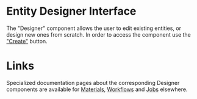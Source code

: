 # Entity Designer Interface

The "Designer" component allows the user to edit existing entities, or design new ones from scratch. In order to access the component use the ["Create"](../actions/create.md) button.


# Links

Specialized documentation pages about the corresponding Designer components are available for [Materials](/materials-designer/overview.md), [Workflows](/workflow-designer/general-overview.md) and [Jobs](/jobs-designer/overview.md) elsewhere.
